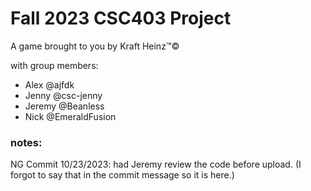 # Fall 2023 CSC403 Project
A game brought to you by Kraft Heinz™©

with group members:
- Alex @ajfdk
- Jenny @csc-jenny
- Jeremy @Beanless
- Nick @EmeraldFusion

### notes:
NG Commit 10/23/2023: had Jeremy review the code before upload. (I forgot to say that in the commit message so it is here.)
